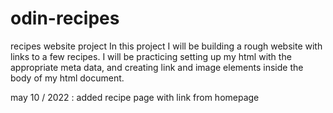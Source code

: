# odin-recipes
recipes website project
In this project I will be building a rough website with links to a few recipes. I will be practicing setting up my html with the appropriate meta data, and creating link and image elements inside the body of my html document.


may 10 / 2022 :
added recipe page with link from homepage